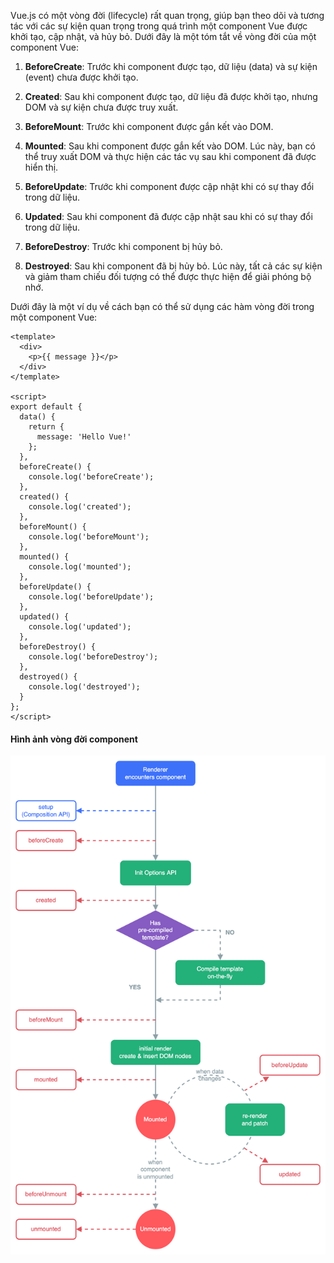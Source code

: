 Vue.js có một vòng đời (lifecycle) rất quan trọng, giúp bạn theo dõi và tương tác với các sự kiện quan trọng trong quá trình một component Vue được khởi tạo, cập nhật, và hủy bỏ. Dưới đây là một tóm tắt về vòng đời của một component Vue:

1. **BeforeCreate**: Trước khi component được tạo, dữ liệu (data) và sự kiện (event) chưa được khởi tạo.

2. **Created**: Sau khi component được tạo, dữ liệu đã được khởi tạo, nhưng DOM và sự kiện chưa được truy xuất.

3. **BeforeMount**: Trước khi component được gắn kết vào DOM.

4. **Mounted**: Sau khi component được gắn kết vào DOM. Lúc này, bạn có thể truy xuất DOM và thực hiện các tác vụ sau khi component đã được hiển thị.

5. **BeforeUpdate**: Trước khi component được cập nhật khi có sự thay đổi trong dữ liệu.

6. **Updated**: Sau khi component đã được cập nhật sau khi có sự thay đổi trong dữ liệu.

7. **BeforeDestroy**: Trước khi component bị hủy bỏ.

8. **Destroyed**: Sau khi component đã bị hủy bỏ. Lúc này, tất cả các sự kiện và giảm tham chiếu đối tượng có thể được thực hiện để giải phóng bộ nhớ.

Dưới đây là một ví dụ về cách bạn có thể sử dụng các hàm vòng đời trong một component Vue:

```
<template>
  <div>
    <p>{{ message }}</p>
  </div>
</template>

<script>
export default {
  data() {
    return {
      message: 'Hello Vue!'
    };
  },
  beforeCreate() {
    console.log('beforeCreate');
  },
  created() {
    console.log('created');
  },
  beforeMount() {
    console.log('beforeMount');
  },
  mounted() {
    console.log('mounted');
  },
  beforeUpdate() {
    console.log('beforeUpdate');
  },
  updated() {
    console.log('updated');
  },
  beforeDestroy() {
    console.log('beforeDestroy');
  },
  destroyed() {
    console.log('destroyed');
  }
};
</script>
```

#### Hình ảnh vòng đời component

![Vòng đời](../images/lifecycle.png)
